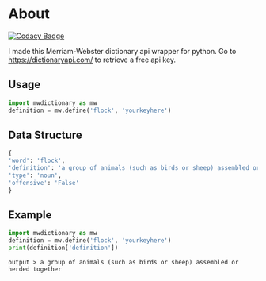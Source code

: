 # About

[![Codacy Badge](https://api.codacy.com/project/badge/Grade/dbd964c0d12e442cbe461aa11d915e92)](https://app.codacy.com/gh/TheoXiong7/mwdictionary?utm_source=github.com&utm_medium=referral&utm_content=TheoXiong7/mwdictionary&utm_campaign=Badge_Grade_Settings)

I made this Merriam-Webster dictionary api wrapper for python. 
Go to https://dictionaryapi.com/ to retrieve a free api key.

## Usage
```python
import mwdictionary as mw
definition = mw.define('flock', 'yourkeyhere')
```
## Data Structure
```python
{
'word': 'flock', 
'definition': 'a group of animals (such as birds or sheep) assembled or herded together',
'type': 'noun',
'offensive': 'False'
}
```

## Example
```python
import mwdictionary as mw
definition = mw.define('flock', 'yourkeyhere')
print(definition['definition'])
```
```
output > a group of animals (such as birds or sheep) assembled or herded together
```
